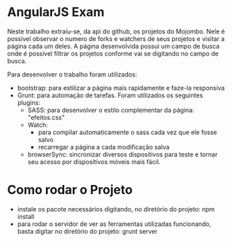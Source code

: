 AngularJS Exam
==============

Neste trabalho extraiu-se, da api do github, os projetos do Mojombo. Nele é possível observar o numero de forks e watchers de seus projetos e visitar a página cada um deles. A página desenvolvida possui um campo de busca onde é possível filtrar os projetos conforme vai se digitando no campo de busca.

Para desenvolver o trabalho foram utilizados:
- bootstrap: para estilizar a página mais rapidamente e faze-la responsiva
- Grunt: para automação de tarefas. Foram utilizados os seguintes plugins:
    - SASS: para desenvolver o estilo complementar da página: "efeitos.css" 
    - Watch: 
        - para compilar automaticamente o sass cada vez que ele fosse salvo 
        - recarregar a página a cada modificação salva 
    - browserSync: sincronizar diversos dispositivos para teste e tornar seu
    acesso por dispositivos móveis mais fácil.

Como rodar o Projeto
=====================

- instale os pacote necessários digitando, no diretório do projeto: npm install
- para rodar o servidor de ver as ferramentas utilizadas funcionando, basta digitar no diretório do projeto: grunt server


